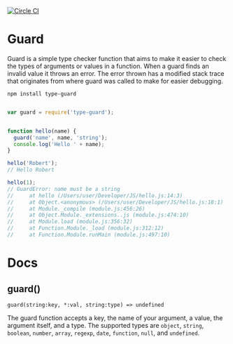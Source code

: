 [![Circle CI](https://circleci.com/gh/RobertWHurst/Guard/tree/master.png?style=badge)](https://circleci.com/gh/RobertWHurst/Guard/tree/master)

Guard
=====

Guard is a simple type checker function that aims to make it easier to check 
the types of arguments or values in a function. When a guard finds an invalid
value it throws an error. The error thrown has a modified stack trace that
originates from where guard was called to make for easier debugging.

```
npm install type-guard
```

```javascript

var guard = require('type-guard');


function hello(name) {
  guard('name', name, 'string');
  console.log('Hello ' + name);
}

hello('Robert');
// Hello Robert

hello(1);
// GuardError: name must be a string
//     at hello (/Users/user/Developer/JS/hello.js:14:3)
//     at Object.<anonymous> (/Users/user/Developer/JS/hello.js:18:1)
//     at Module._compile (module.js:456:26)
//     at Object.Module._extensions..js (module.js:474:10)
//     at Module.load (module.js:356:32)
//     at Function.Module._load (module.js:312:12)
//     at Function.Module.runMain (module.js:497:10)
```

# Docs

## guard()

```
guard(string:key, *:val, string:type) => undefined
```
The guard function accepts a key, the name of your argument, a value, the
argument itself, and a type. The supported types are `object`, `string`,
`boolean`, `number`, `array`, `regexp`, `date`, `function`, `null`, and
`undefined`.
